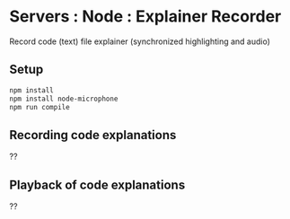 # Servers : Node : Explainer Recorder

Record code (text) file explainer (synchronized highlighting and audio)

## Setup

```bash
npm install
npm install node-microphone
npm run compile
```

## Recording code explanations
??

## Playback of code explanations
??
